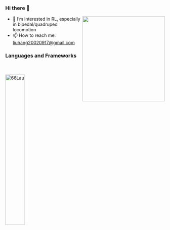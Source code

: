### Hi there 👋
<img align=right height="270" width="260" src="assets/infantry.png" />

<!-- - 🔭 I’m currently studying in Xi'an University of Technology -->
- 🌱 I’m interested in RL, especially in bipedal/quadruped locomotion
- 📫 How to reach me: liuhang20020917@gmail.com
<!-- - You might want to check my personal website at https://66lau.github.io -->


  
### Languages and Frameworks
<img height="16" width="16" src="https://cdn.simpleicons.org/c/#A8B9CC" /> <img height="16" width="16" src="https://cdn.simpleicons.org/c++/#00599C" />
<img height="16" width="16" src="https://cdn.simpleicons.org/python/#3776AB" />
<img height="16" width="16" src="https://cdn.simpleicons.org/git/#F05016" />
<img height="16" width="16" src="https://cdn.simpleicons.org/cmake/#064F8C" />
<img height="16" width="16" src="https://cdn.simpleicons.org/opencv/#5C3EE8" />
<img height="16" width="16" src="https://cdn.simpleicons.org/ros/#22314E" />
<img height="16" width="16" src="https://cdn.simpleicons.org/ubuntu/#E95420" />





<img  src="https://github-readme-streak-stats.herokuapp.com/?user=66Lau&theme=github_dark" alt="66Lau" width="35%" />

<!--

Here are some ideas to get you started:

- 🔭 I’m currently working on ...
- 🌱 I’m currently learning ...
- 👯 I’m looking to collaborate on ...
- 🤔 I’m looking for help with ...
- 💬 Ask me about ...
- 📫 How to reach me: ...
- 😄 Pronouns: ...
- ⚡ Fun fact: ...
-->
